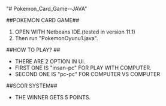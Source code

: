 "# Pokemon_Card_Game--JAVA" 

##POKEMON CARD GAME##

1. OPEN WITH Netbeans IDE.(tested in version 11.1)
2. Then run "PokemonOyunu1.java".

##HOW TO PLAY? ##

- THERE ARE 2 OPTION IN UI.
- FIRST ONE IS "insan-pc" FOR PLAY WITH COMPUTER.
- SECOND ONE IS "pc-pc" FOR COMPUTER VS COMPUTER


##SCOR SYSTEM##

- THE WINNER GETS 5 POINTS.




